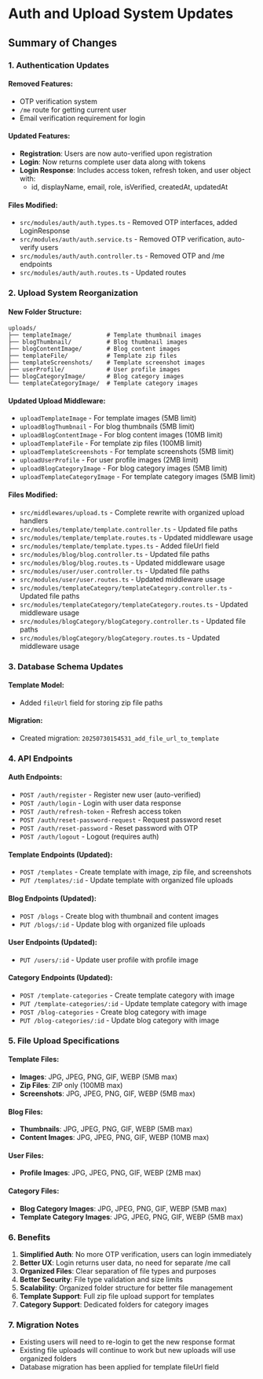 # Auth and Upload System Updates

## Summary of Changes

### 1. Authentication Updates

#### Removed Features:
- OTP verification system
- `/me` route for getting current user
- Email verification requirement for login

#### Updated Features:
- **Registration**: Users are now auto-verified upon registration
- **Login**: Now returns complete user data along with tokens
- **Login Response**: Includes access token, refresh token, and user object with:
  - id, displayName, email, role, isVerified, createdAt, updatedAt

#### Files Modified:
- `src/modules/auth/auth.types.ts` - Removed OTP interfaces, added LoginResponse
- `src/modules/auth/auth.service.ts` - Removed OTP verification, auto-verify users
- `src/modules/auth/auth.controller.ts` - Removed OTP and /me endpoints
- `src/modules/auth/auth.routes.ts` - Updated routes

### 2. Upload System Reorganization

#### New Folder Structure:
```
uploads/
├── templateImage/          # Template thumbnail images
├── blogThumbnail/          # Blog thumbnail images  
├── blogContentImage/       # Blog content images
├── templateFile/           # Template zip files
├── templateScreenshots/    # Template screenshot images
├── userProfile/            # User profile images
├── blogCategoryImage/      # Blog category images
└── templateCategoryImage/  # Template category images
```

#### Updated Upload Middleware:
- `uploadTemplateImage` - For template images (5MB limit)
- `uploadBlogThumbnail` - For blog thumbnails (5MB limit)
- `uploadBlogContentImage` - For blog content images (10MB limit)
- `uploadTemplateFile` - For template zip files (100MB limit)
- `uploadTemplateScreenshots` - For template screenshots (5MB limit)
- `uploadUserProfile` - For user profile images (2MB limit)
- `uploadBlogCategoryImage` - For blog category images (5MB limit)
- `uploadTemplateCategoryImage` - For template category images (5MB limit)

#### Files Modified:
- `src/middlewares/upload.ts` - Complete rewrite with organized upload handlers
- `src/modules/template/template.controller.ts` - Updated file paths
- `src/modules/template/template.routes.ts` - Updated middleware usage
- `src/modules/template/template.types.ts` - Added fileUrl field
- `src/modules/blog/blog.controller.ts` - Updated file paths
- `src/modules/blog/blog.routes.ts` - Updated middleware usage
- `src/modules/user/user.controller.ts` - Updated file paths
- `src/modules/user/user.routes.ts` - Updated middleware usage
- `src/modules/templateCategory/templateCategory.controller.ts` - Updated file paths
- `src/modules/templateCategory/templateCategory.routes.ts` - Updated middleware usage
- `src/modules/blogCategory/blogCategory.controller.ts` - Updated file paths
- `src/modules/blogCategory/blogCategory.routes.ts` - Updated middleware usage

### 3. Database Schema Updates

#### Template Model:
- Added `fileUrl` field for storing zip file paths

#### Migration:
- Created migration: `20250730154531_add_file_url_to_template`

### 4. API Endpoints

#### Auth Endpoints:
- `POST /auth/register` - Register new user (auto-verified)
- `POST /auth/login` - Login with user data response
- `POST /auth/refresh-token` - Refresh access token
- `POST /auth/reset-password-request` - Request password reset
- `POST /auth/reset-password` - Reset password with OTP
- `POST /auth/logout` - Logout (requires auth)

#### Template Endpoints (Updated):
- `POST /templates` - Create template with image, zip file, and screenshots
- `PUT /templates/:id` - Update template with organized file uploads

#### Blog Endpoints (Updated):
- `POST /blogs` - Create blog with thumbnail and content images
- `PUT /blogs/:id` - Update blog with organized file uploads

#### User Endpoints (Updated):
- `PUT /users/:id` - Update user profile with profile image

#### Category Endpoints (Updated):
- `POST /template-categories` - Create template category with image
- `PUT /template-categories/:id` - Update template category with image
- `POST /blog-categories` - Create blog category with image
- `PUT /blog-categories/:id` - Update blog category with image

### 5. File Upload Specifications

#### Template Files:
- **Images**: JPG, JPEG, PNG, GIF, WEBP (5MB max)
- **Zip Files**: ZIP only (100MB max)
- **Screenshots**: JPG, JPEG, PNG, GIF, WEBP (5MB max)

#### Blog Files:
- **Thumbnails**: JPG, JPEG, PNG, GIF, WEBP (5MB max)
- **Content Images**: JPG, JPEG, PNG, GIF, WEBP (10MB max)

#### User Files:
- **Profile Images**: JPG, JPEG, PNG, GIF, WEBP (2MB max)

#### Category Files:
- **Blog Category Images**: JPG, JPEG, PNG, GIF, WEBP (5MB max)
- **Template Category Images**: JPG, JPEG, PNG, GIF, WEBP (5MB max)

### 6. Benefits

1. **Simplified Auth**: No more OTP verification, users can login immediately
2. **Better UX**: Login returns user data, no need for separate /me call
3. **Organized Files**: Clear separation of file types and purposes
4. **Better Security**: File type validation and size limits
5. **Scalability**: Organized folder structure for better file management
6. **Template Support**: Full zip file upload support for templates
7. **Category Support**: Dedicated folders for category images

### 7. Migration Notes

- Existing users will need to re-login to get the new response format
- Existing file uploads will continue to work but new uploads will use organized folders
- Database migration has been applied for template fileUrl field 